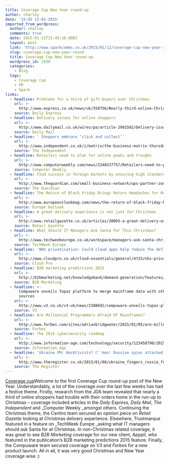 ```yaml
---
title: Coverage Cup New Year round-up
author: charley
date: '15:45 12-01-2015'
imported_from_wordpress:
  author: charley
  comments: true
  date: 2015-01-12T15:45:16.000Z
  layout: post
  link: 'http://www.sparkcomms.co.uk/2015/01/12/coverage-cup-new-year-round/'
  slug: coverage-cup-new-year-round
  title: Coverage Cup New Year round-up
  wordpress_id: 1939
  categories:
    - Blog
  tags:
    - Coverage Cup
    - PR
    - Spark
links:
  - headline: Problems for a third of gift-buyers over Christmas
    url: >-
      http://www.express.co.uk/news/uk/550756/Nearly-third-online-Christmas-shoppers-problems-buying-gifts
    source: Daily Express
  - headline: Delivery issues for online shoppers
    url: >-
      http://www.dailymail.co.uk/wires/pa/article-2901502/Delivery-issues-online-shoppers.html
    source: Daily Mail
  - headline: ' Shoppers embrace ‘click and collect’'
    url: >-
      http://www.independent.co.uk/i/matrix/the-business-matrix-thursday-8-january-2015-9963759.html
    source: The Independent
  - headline: Retailers need to plan for online peaks and troughs
    url: >-
      http://www.computerweekly.com/news/2240237757/Retailers-need-to-plan-for-online-peaks-and-troughs
    source: Computer Weekly
  - headline: Find success in foreign markets by ensuring high standards
    url: >-
      http://www.theguardian.com/small-business-network/ups-partner-zone/2014/dec/19/find-success-foreign-markets-high-standards
    source: The Guardian
  - headline: The Return of Black Friday Brings Return Headaches for Retailers
    url: >-
      http://www.europeoutlookmag.com/news/the-return-of-black-friday-brings-return-headaches-for-retailers
    source: Europe Outlook
  - headline: A great delivery experience is not just for Christmas
    url: >-
      http://www.retailgazette.co.uk/articles/30003-a-great-delivery-experience-is-not-just-for-christmas
    source: Retail Gazette
  - headline: What Should IT Managers Ask Santa For This Christmas?
    url: >-
      http://www.techweekeurope.co.uk/workspace/managers-ask-santa-christmas-158127
    source: TechWeek Europe
  - headline: 'NHS privatisation: Could cloud apps help reduce the deficit?'
    url: >-
      http://www.cloudpro.co.uk/cloud-essentials/general/4725/nhs-privatisation-could-cloud-apps-help-reduce-the-deficit/page/0/1
    source: Cloud Pro
  - headline: B2B marketing predictions 2015
    url: >-
      http://b2bmarketing.net/knowledgebank/demand-generation/features/b2b-marketing-predictions-2015
    source: B2B Marketing
  - headline: >-
      Compuware unveils Topaz platform to merge mainframe data with other
      sources
    url: >-
      http://www.v3.co.uk/v3-uk/news/2388691/compuware-unveils-topaz-platform-to-merge-mainframe-data-with-other-sources
    source: V3
  - headline: Are Millennial Programmers Afraid Of Mainframes?
    url: >-
      http://www.forbes.com/sites/adrianbridgwater/2015/01/05/are-millennial-programmers-afraid-of-green-screens-and-mainframes/
    source: Forbes
  - headline: The 2015 cybersecurity roadmap
    url: >-
      http://www.information-age.com/technology/security/123458790/2015-cyber-security-roadmap
    source: Information Age
  - headline: 'Ukraine PM: Hacktivists? C''mon! Russian spies attacked Gov.DE'
    url: >-
      http://www.theregister.co.uk/2015/01/08/ukraine_fingers_russia_for_german_cyber_attack_not_hacktivists/
    source: The Register
---
```

[Coverage cup](Coverage-cup-167x300.jpg)Welcome to the first Coverage Cup round-up post of the New Year. Understandably, a lot of the coverage over the last few weeks has had a festive theme. Firstly, research from the JDA team revealed that nearly a third of online shoppers had trouble with their orders home in the run-up to Christmas – coverage included articles in the _Daily Express, Daily Mail_, _The Independent_ and _Computer Weekly _amongst others. Continuing the Christmas theme, the Centiro team secured an opinion piece on _Retail Gazette_ looking at Christmas delivery experience. Elsewhere, Trustmarque featured in a feature on _TechWeek Europe _asking what IT managers should ask Santa for at Christmas. In non-Christmas related coverage, it was great to see _B2B Marketing_ coverage for our new client, Apppli, who featured in the publication’s B2B marketing predictions 2015 feature. Finally, the Compuware team secured coverage on _V3_ and _Forbes_ for a new product launch. All in all, it was very good Christmas and New Year coverage wise :)
